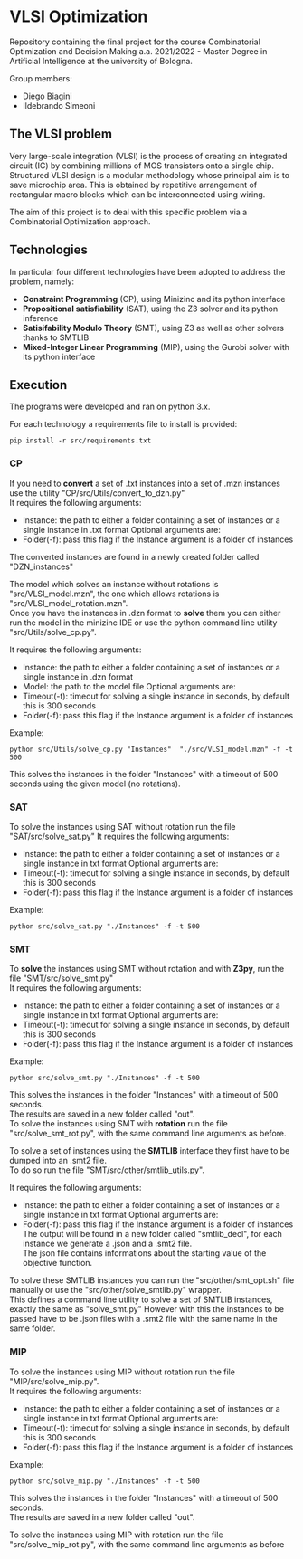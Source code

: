 # VLSI Optimization
Repository containing the final project for the course Combinatorial Optimization and Decision Making a.a. 2021/2022 - Master Degree in Artificial Intelligence at the university of Bologna.  

Group members:
- Diego Biagini
- Ildebrando Simeoni

## The VLSI problem
Very large-scale integration (VLSI) is the process of creating an integrated circuit (IC) by combining millions of MOS transistors onto a single chip.  
Structured VLSI design is a modular methodology whose principal aim is to save microchip area. This is obtained by repetitive arrangement of rectangular macro blocks which can be interconnected using wiring.  

The aim of this project is to deal with this specific problem via a Combinatorial Optimization approach. 

## Technologies
In particular four different technologies have been adopted to address the problem, namely: 
- **Constraint Programming** (CP), using Minizinc and its python interface
- **Propositional satisfiability** (SAT), using the Z3 solver and its python inference
- **Satisifability Modulo Theory** (SMT), using Z3 as well as other solvers thanks to SMTLIB
- **Mixed-Integer Linear Programming** (MIP), using the Gurobi solver with its python interface

## Execution

The programs were developed and ran on python 3.x.

For each technology a requirements file to install is provided:
```
pip install -r src/requirements.txt
```
### CP
If you need to **convert** a set of .txt instances into a set of .mzn instances use the utility "CP/src/Utils/convert_to_dzn.py"  
It requires the following arguments:
- Instance: the path to either a folder containing a set of instances or a single instance in .txt format
Optional arguments are:
- Folder(-f): pass this flag if the Instance argument is a folder of instances

The converted instances are found in a newly created folder called "DZN_instances"

The model which solves an instance without rotations is "src/VLSI_model.mzn", the one which allows rotations is "src/VLSI_model_rotation.mzn".  
Once you have the instances in .dzn format to **solve** them you can either run the model in the minizinc IDE or use the python command line utility "src/Utils/solve_cp.py".  

It requires the following arguments:
- Instance: the path to either a folder containing a set of instances or a single instance in .dzn format
- Model: the path to the model file
Optional arguments are:
- Timeout(-t): timeout for solving a single instance in seconds, by default this is 300 seconds
- Folder(-f): pass this flag if the Instance argument is a folder of instances

Example:  
```
python src/Utils/solve_cp.py "Instances"  "./src/VLSI_model.mzn" -f -t 500
```
This solves the instances in the folder "Instances" with a timeout of 500 seconds using the given model (no rotations).

### SAT
To solve the instances using SAT without rotation run the file "SAT/src/solve_sat.py"
It requires the following arguments:
- Instance: the path to either a folder containing a set of instances or a single instance in txt format
Optional arguments are:  
- Timeout(-t): timeout for solving a single instance in seconds, by default this is 300 seconds
- Folder(-f): pass this flag if the Instance argument is a folder of instances

Example:  
```
python src/solve_sat.py "./Instances" -f -t 500
```
### SMT
To **solve** the instances using SMT without rotation and with **Z3py**, run the file "SMT/src/solve_smt.py"  
It requires the following arguments:
- Instance: the path to either a folder containing a set of instances or a single instance in txt format
Optional arguments are:
- Timeout(-t): timeout for solving a single instance in seconds, by default this is 300 seconds
- Folder(-f): pass this flag if the Instance argument is a folder of instances

Example:
```
python src/solve_smt.py "./Instances" -f -t 500
```
This solves the instances in the folder "Instances" with a timeout of 500 seconds.  
The results are saved in a new folder called "out".  
To solve the instances using SMT with **rotation** run the file "src/solve_smt_rot.py", with the same command line arguments as before.  

To solve a set of instances using the **SMTLIB** interface they first have to be dumped into an .smt2 file.  
To do so run the file "SMT/src/other/smtlib_utils.py".  

It requires the following arguments:
- Instance: the path to either a folder containing a set of instances or a single instance in txt format
Optional arguments are:
- Folder(-f): pass this flag if the Instance argument is a folder of instances
The output will be found in a new folder called "smtlib_decl", for each instance we generate a .json and a .smt2 file.  
The json file contains informations about the starting value of the objective function.  

To solve these SMTLIB instances you can run the "src/other/smt_opt.sh" file manually or use the "src/other/solve_smtlib.py" wrapper.  
This defines a command line utility to solve a set of SMTLIB instances, exactly the same as "solve_smt.py"
However with this the instances to be passed have to be .json files with a .smt2 file with the same name in the same folder.  

### MIP

To solve the instances using MIP without rotation run the file "MIP/src/solve_mip.py".  
It requires the following arguments:  
- Instance: the path to either a folder containing a set of instances or a single instance in txt format
Optional arguments are:
- Timeout(-t): timeout for solving a single instance in seconds, by default this is 300 seconds
- Folder(-f): pass this flag if the Instance argument is a folder of instances

Example:
```
python src/solve_mip.py "./Instances" -f -t 500
```
This solves the instances in the folder "Instances" with a timeout of 500 seconds.  
The results are saved in a new folder called "out".  

To solve the instances using MIP with rotation run the file "src/solve_mip_rot.py", with the same command line arguments as before
